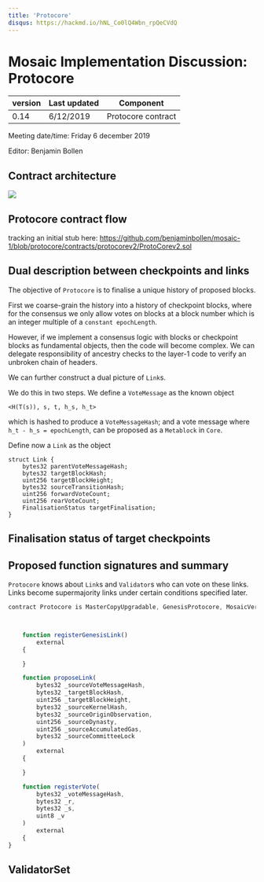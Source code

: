 ```yaml
---
title: 'Protocore'
disqus: https://hackmd.io/hNL_Co0lQ4Wbn_rpQeCVdQ
---
```


# Mosaic Implementation Discussion: Protocore

| version | Last updated | Component          |
| ------- | ------------ | ------------------ |
| 0.14    | 6/12/2019    | Protocore contract |

Meeting date/time: Friday 6 december 2019

Editor: Benjamin Bollen

## Contract architecture
![](https://i.imgur.com/pxra0Gn.jpg)

## Protocore contract flow

tracking an initial stub here:
https://github.com/benjaminbollen/mosaic-1/blob/protocore/contracts/protocorev2/ProtoCorev2.sol


## Dual description between checkpoints and links

The objective of `Protocore` is to finalise a unique history of proposed blocks.

First we coarse-grain the history into a history of checkpoint blocks,
where for the consensus we only allow votes on blocks at
a block number which is an integer multiple of a `constant epochLength`.

However, if we implement a consensus logic with blocks or checkpoint blocks as fundamental objects, then the code will become complex.
We can delegate responsibility of ancestry checks to the layer-1 code to verify an unbroken chain of headers.

We can further construct a dual picture of `Link`s.

We do this in two steps. We define a `VoteMessage` as the known object
```
<H(T(s)), s, t, h_s, h_t>
```
which is hashed to produce a `VoteMessageHash`; and a vote message where `h_t - h_s = epochLength`, can be proposed as a `Metablock` in `Core`.

Define now a `Link` as the object
```
struct Link {
    bytes32 parentVoteMessageHash;
    bytes32 targetBlockHash;
    uint256 targetBlockHeight;
    bytes32 sourceTransitionHash;
    uint256 forwardVoteCount;
    uint256 rearVoteCount;
    FinalisationStatus targetFinalisation;
}
```

## Finalisation status of target checkpoints

## Proposed function signatures and summary

`Protocore` knows about `Link`s and `Validator`s who can vote on these links. Links become supermajority links under certain conditions specified later.


```js
contract Protocore is MasterCopyUpgradable, GenesisProtocore, MosaicVersion, ValidatorSet {



    function registerGenesisLink()
        external
    {

    }

    function proposeLink(
        bytes32 _sourceVoteMessageHash,
        bytes32 _targetBlockHash,
        uint256 _targetBlockHeight,
        bytes32 _sourceKernelHash,
        bytes32 _sourceOriginObservation,
        uint256 _sourceDynasty,
        uint256 _sourceAccumulatedGas,
        bytes32 _sourceCommitteeLock
    )
        external
    {

    }

    function registerVote(
        bytes32 _voteMessageHash,
        bytes32 _r,
        bytes32 _s,
        uint8 _v
    )
        external
    {
}

```

## ValidatorSet
